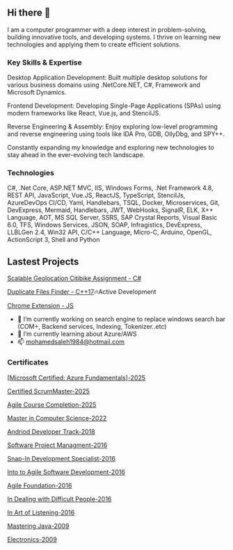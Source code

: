 ## Hi there 👋

I am a computer programmer with a deep interest in problem-solving, building innovative tools, and developing systems. I thrive on learning new technologies and applying them to create efficient solutions.

### Key Skills & Expertise
Desktop Application Development: Built multiple desktop solutions for various business domains using .NetCore.NET, C#, Framework and Microsoft Dynamics.

Frontend Development: Developing Single-Page Applications (SPAs) using modern frameworks like React, Vue.js, and StencilJS.

Reverse Engineering & Assembly: Enjoy exploring low-level programming and reverse engineering using tools like IDA Pro, GDB, OllyDbg, and SPY++.

Constantly expanding my knowledge and exploring new technologies to stay ahead in the ever-evolving tech landscape.

### Technologies
C#, .Net Core, ASP.NET MVC, IIS, Windows Forms, .Net Framework 4.8, REST API, JavaScript, Vue.JS, ReactJS, TypeScript, StencilJs, AzureDevOps CI/CD, Yaml, Handlebars, TSQL, Docker, Microservices, Git, DevExpress, Mermaid, Handlebars, JWT, WebHooks, SignalR, ELK, X++ Language, AOT, MS SQL Server, SSRS, SAP Crystal Reports, Visual Basic 6.0, TFS, Windows Services, JSON, SOAP, Infragistics, DevExpress, LLBLGen 2.4, Win32 API, C/C++ Language, Micro-C, Arduino, OpenGL, ActionScript 3, Shell and Python

## Lastest Projects

[Scalable Geolocation Citibike Assignment - C#](https://github.com/mohamedsaleh1984/MP_System)

[Duplicate Files Finder - C++17](https://github.com/mohamedsaleh1984/duplicate-files-finder)🔥Active Development

[Chrome Extension - JS](https://github.com/mohamedsaleh1984/deep-seek-2-pdf)

- 🔭 I’m currently working on search engine to replace windows search bar (COM+, Backend services, Indexing, Tokenizer..etc) 
- 🌱 I’m currently learning about Azure/AWS
- 📫 [mohamedsaleh1984@hotmail.com](mailto:mohamedsaleh1984@hotmail.com)

### Certificates
[[Microsoft Certified: Azure Fundamentals]-2025](./certs/AZ-900.pdf)

[Certified ScrumMaster-2025](./certs/Certified%20ScrumMaster%20(CSM).pdf)

[Agile Course Completion-2025](./certs/Course%20Completion%20Certificate-upGrade.pdf)

[Master in Computer Science-2022](./certs/MS.c%20CS.pdf)

[Andriod Developer Track-2018](./certs/UDA.pdf)

[Software Project Managment-2016](./certs/SPM.pdf)

[Snap-In Development Specialist-2016](./certs/SNAP.pdf)

[Into to Agile Software Development-2016](./certs/AG.pdf)

[Agile Foundation-2016](./certs/Agile%20Exam.pdf)

[In Dealing with Difficult People-2016](./certs/HMG-1.pdf)

[In Art of Listening-2016](./certs/HMG-2.pdf)

[Mastering Java-2009](/certs/YAT-2.pdf)

[Electronics-2009](./certs/ELEC.pdf)


